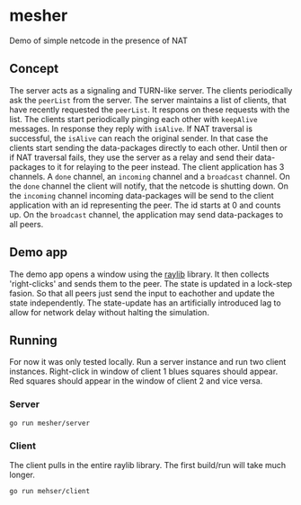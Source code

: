 # mesher
Demo of simple netcode in the presence of NAT

## Concept
The server acts as a signaling and TURN-like server. The clients periodically
ask the `peerList` from the server. The server maintains a list of clients,
that have recently requested the `peerList`. It respons on these requests with
the list. The clients start periodically pinging each other with `keepAlive`
messages. In response they reply with `isAlive`. If NAT traversal is successful,
the `isAlive` can reach the original sender. In that case the clients start
sending the data-packages directly to each other. Until then or if NAT
traversal fails, they use the server as a relay and send their data-packages
to it for relaying to the peer instead. The client application has 3 channels.
A `done` channel, an `incoming` channel and a `broadcast` channel. On the
`done` channel the client will notify, that the netcode is shutting down.
On the `incoming` channel incoming data-packages will be send to the
client application with an id representing the peer. The id starts at 0 and
counts up. On the `broadcast` channel, the application may send data-packages
to all peers.

## Demo app
The demo app opens a window using the [raylib](https://www.raylib.com/)
library. It then collects 'right-clicks' and sends them to the peer. The state
is updated in a lock-step fasion. So that all peers just send the input to
eachother and update the state independently. The state-update has an
artificially introduced lag to allow for network delay without halting the
simulation.

## Running
For now it was only tested locally. Run a server instance and run two client
instances. Right-click in window of client 1 blues squares should appear.
Red squares should appear in the window of client 2 and vice versa.
### Server
```
go run mesher/server
```
### Client
The client pulls in the entire raylib library. The first build/run will take
much longer.
```
go run mehser/client
```
